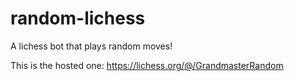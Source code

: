 # random-lichess

A lichess bot that plays random moves!

This is the hosted one: <https://lichess.org/@/GrandmasterRandom>
